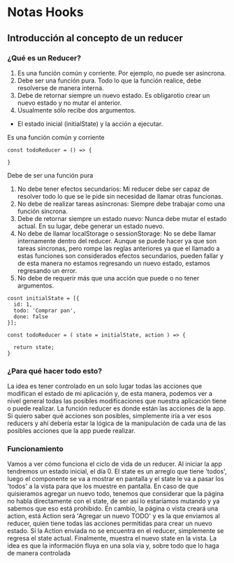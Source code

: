 # Notas Hooks

## Introducción al concepto de un reducer
### ¿Qué es un Reducer?
1. Es una función común y corriente. Por ejemplo, no puede ser asincrona.
2. Debe ser una función pura. Todo lo que la función realice, debe resolverse de manera interna.
3. Debe de retornar siempre un nuevo estado. Es obligarotio crear un nuevo estado y no mutar el anterior.
4. Usualmente sólo recibe dos argumentos.
  * El estado inicial (initialState) y la acción a ejecutar.


Es una función común y corriente
```
const todoReducer = () => {

}
```

Debe de ser una función pura
1. No debe tener efectos secundarios: Mi reducer debe ser capaz de resolver todo lo que se le pide sin necesidad de llamar otras funcionas.
2. No debe de realizar tareas asíncronas: Siempre debe trabajar como una función sincrona.
3. Debe de retornar siempre un estado nuevo: Nunca debe mutar el estado actual. En su lugar, debe generar un estado nuevo.
4. No debe de llamar localStorage o sessionStorage: No se debe llamar internamente dentro del reducer. Aunque se puede hacer ya que son tareas síncronas, pero rompe las reglas anteriores ya que el llamado a estas funciones son considerados efectos secundarios, pueden fallar y de esta manera no estamos regresando un nuevo estado, estamos regresando un error.
5. No debe de requerir más que una acción que puede o no tener argumentos.
```
cosnt initialState = [{
  id: 1,
  todo: 'Comprar pan',
  done: false
}];

const todoReducer = ( state = initialState, action ) => {

  return state;
}
```

### ¿Para qué hacer todo esto?
La idea es tener controlado en un solo lugar todas las acciones que modifican el estado de mi aplicación y, de esta manera, podemos ver a nivel general todas las posibles modificaciones que nuestra aplicación tiene o puede realizar. La función reducer es donde están las acciones de la app. Si quiero saber qué acciones son posibles, simplemente iría a ver esos reducers y ahí debería estar la lógica de la manipulación de cada una de las posibles acciones que la app puede realizar.

### Funcionamiento
Vamos a ver cómo funciona el ciclo de vida de un reducer. Al iniciar la app tendremos un estado inicial, el día 0. El state es un arreglo que tiene 'todos', luego el componente se va a mostrar en pantalla y el state le va a pasar los 'todos' a la vista para que los muestre en pantalla. En caso de que quisieramos agregar un nuevo todo, tenemos que considerar que la página no habla directamente con el state, de ser así lo estaríamos mutando y ya sabemos que eso está prohibido. En cambio, la página o vista creará una action, está Action será 'Agregar un nuevo TODO' y es la que enviamos al reducer, quien tiene todas las acciones permitidas para crear un nuevo estado. Si la Action enviada no se encuentra en el reducer, simplemente se regresa el state actual. Finalmente, muestra el nuevo state en la vista. La idea es que la información fluya en una sola via y, sobre todo que lo haga de manera controlada

